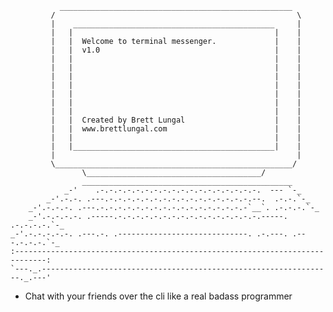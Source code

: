                ____________________________________________________
             /                                                      \
             |    _____________________________________________     |
             |   |                                             |    |
             |   |  Welcome to terminal messenger.             |    |
             |   |  v1.0                                       |    |
             |   |                                             |    |
             |   |                                             |    |
             |   |                                             |    |
             |   |                                             |    |
             |   |                                             |    |
             |   |                                             |    |
             |   |                                             |    |
             |   |  Created by Brett Lungal                    |    |
             |   |  www.brettlungal.com                        |    |
             |   |                                             |    |
             |   |_____________________________________________|    |
             |                                                      |
             \_____________________________________________________/
                    \_______________________________________/
                    _______________________________________________
                _-'    .-.-.-.-.-.-.-.-.-.-.-.-.-.-.-.-.-.-.  --- `-_
            _-'.-.-. .---.-.-.-.-.-.-.-.-.-.-.-.-.-.-.-.-.--.  .-.-.`-_
        _-'.-.-.-. .---.-.-.-.-.-.-.-.-.-.-.-.-.-.-.-.-.-`__`. .-.-.-.`-_
        _-'.-.-.-.-. .-----.-.-.-.-.-.-.-.-.-.-.-.-.-.-.-.-.-----. .-.-.-.-.`-_
    _-'.-.-.-.-.-. .---.-. .-----------------------------. .-.---. .---.-.-.-.`-_
    :-----------------------------------------------------------------------------:
    `---._.-----------------------------------------------------------------._.---'

- Chat with your friends over the cli like a real badass programmer
